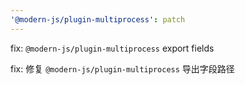 ```yaml
---
'@modern-js/plugin-multiprocess': patch
---
```


fix: `@modern-js/plugin-multiprocess` export fields

fix: 修复 `@modern-js/plugin-multiprocess` 导出字段路径
